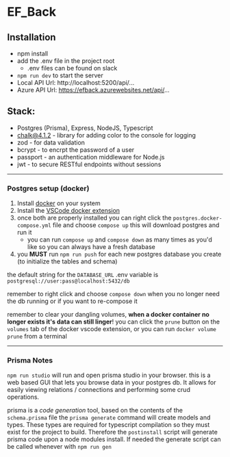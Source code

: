 # EF_Back

## Installation

- npm install
- add the .env file in the project root
  - .env files can be found on slack
- `npm run dev` to start the server
- Local API Url: http://localhost:5200/api/...
- Azure API Url: https://efback.azurewebsites.net/api/...

## Stack:

- Postgres (Prisma), Express, NodeJS, Typescript
- chalk@4.1.2 - library for adding color to the console for logging
- zod - for data validation
- bcrypt - to encrpt the password of a user
- passport - an authentication middleware for Node.js
- jwt - to secure RESTful endpoints without sessions

---

### Postgres setup (docker)

1. Install [docker](https://docs.docker.com/engine/install/) on your system
2. Install the [VSCode docker extension](https://marketplace.visualstudio.com/items?itemName=ms-azuretools.vscode-docker)
3. once both are properly installed you can right click the `postgres.docker-compose.yml` file and choose `compose up` this will download postgres and run it
   - you can run `compose up` and `compose down` as many times as you'd like so you can always have a fresh database
4. you **MUST** run `npm run push` for each new postgres database you create (to initialize the tables and schema)

the default string for the `DATABASE_URL` .env variable is `postgresql://user:pass@localhost:5432/db`

remember to right click and choose `compose down` when you no longer need the db running or if you want to re-compose it

remember to clear your dangling volumes, **when a docker container no longer exists it's data can still linger**! you can click the `prune` button on the `volumes` tab of the docker vscode extension, or you can run `docker volume prune` from a terminal

---

### Prisma Notes

`npm run studio` will run and open prisma studio in your browser. this is a web based GUI that lets you browse data in your postgres db. It allows for easily viewing relations / connections and performing some crud operations.

prisma is a _code generation_ tool, based on the contents of the `schema.prisma` file the `prisma generate` command will create models and types. These types are required for typescript compilation so they must exist for the project to build. Therefore the `postinstall` script will generate prisma code upon a node modules install. If needed the generate script can be called whenever with `npm run gen`

